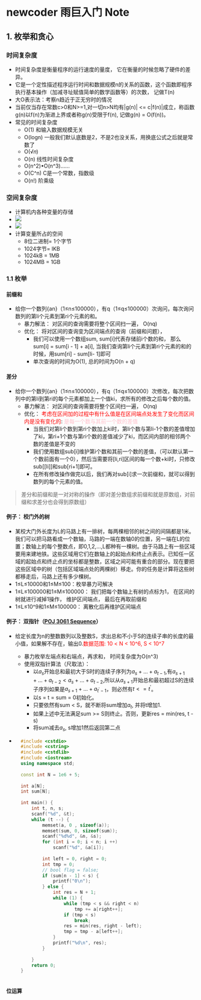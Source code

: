 # newcoder 雨巨入门 Note

## 1. 枚举和贪心

### 时间复杂度

- 时间复杂度是衡量程序的运行速度的量度， 它在衡量的时候忽略了硬件的差异。
- 它是一个定性描述程序运行时间和数据规模n的关系的函数，这个函数即程序执行基本操作（加减寻址赋值简单的数学函数等）的次数， 记做T(n)
- 大O表示法：考察n趋近于正无穷时的情况
- 当前仅当存在常数c>0和N>=1,对一切n>N均有|g(n)| <= c|f(n)|成立，称函数g(n)以f(n)为渐进上界或者称g(n)受限于f(n), 记做g(n) = O(f(n))。
- 常见的时间复杂度
    - O(1) 和输入数据规模无关
    - O(logn) 一般我们默认底数是2，不是2也没关系，用换底公式之后就是常数了
    - O(√𝑛)
    - O(n) 线性时间复杂度
    - O(n^2)•O(n^3)......
    - O(C^n) C是一个常数，指数级
    - O(n!) 阶乘级

### 空间复杂度

- 计算机内各种变量的存储
- ![](https://i.loli.net/2021/04/25/OAj9MW7XbBpUomx.png)
- ![](https://i.loli.net/2021/04/25/hiEYlU4AD9zj5QM.png)
- 计算变量所占的空间
    - 8位二进制= 1个字节
    - 1024字节= lKB
    - 1024kB = 1MB
    - 1024MB = 1GB

### 1.1 枚举

#### 前缀和

- 给你一个数列{an}（1≤n≤100000），有q（1≤q≤100000）次询问，每次询问数列的第li个元素到第ri个元素的和。
    - 暴力解法： 对区间的查询需要将整个区间扫一遍， O(nq)
    - 优化： 将对区间的查询变为区间端点的查询（前缀和问题）， 
        - 我们可以使用一个数组sum, sum[i]代表存储前i个数的和， 那么sum[i] = sum[i - 1] + a[i], 当我们查询第li个元素到第ri个元素的和的时候，用sum[ri] - sum[li- 1]即可
        - 单次查询的时间为O(1), 总的时间为O(n + q)

#### 差分

- 给你一个数列{an}（1≤n≤100000），有q（1≤q≤100000）次修改，每次把数列中的第li到第ri的每个元素都加上一个值ki，求所有的修改之后每个数的值。
    - 暴力解法： 对区间的查询需要将整个区间扫一遍， O(nq)
    - 优化： <font color='red'>考虑在区间加的过程中有什么值是在区间端点处发生了变化而区间内是没有变化的</font>: <font color='pink'>是每一个数与其前一个数的差值</font>
        - 当我们对第li个数到第ri个数加上ki时，第li个数与第li-1个数的差值增加了ki，第ri+1个数与第ri个数的差值减少了ki，而区间内部的相邻两个数的差值是不变的
        - 我们使用数组sub[i]维护第i个数和其前一个数的差值，（可以默认第一个数前面有一个0），然后当需要将[li,ri]区间的每一个数+ki时，只修改sub[[li]]和sub[ri+1]即可。
        - 在所有修改操作做完以后，我们再对sub[i]求一次前缀和，就可以得到数列的每个元素的值。

> 差分和前缀和是一对对称的操作（即对差分数组求前缀和就是原数组，对前缀和求差分也会得到原数组）

#### 例子： 校门外的树

- 某校大门外长度为L的马路上有一排树，每两棵相邻的树之间的间隔都是1米。我们可以把马路看成一个数轴，马路的一端在数轴0的位置，另一端在L的位置；数轴上的每个整数点，即0,1,2,...,L都种有一棵树。由于马路上有一些区域要用来建地铁。这些区域用它们在数轴上的起始点和终止点表示。已知任一区域的起始点和终止点的坐标都是整数，区域之间可能有重合的部分。现在要把这些区域中的树（包括区域端点处的两棵树）移走。你的任务是计算将这些树都移走后，马路上还有多少棵树。
- 1≤L≤10000和1≤M≤100：枚举暴力可解决
- 1≤L≤100000和1≤M≤100000： 我们把每个数轴上有树的点标为1， 在区间的树就进行减掉1操作， 维护区间端点， 最后在再取前缀和
- 1≤L≤10^9和1≤M≤100000： 离散化后再维护区间端点

#### 例子： 双指针（[POJ 3061 Sequence](http://poj.org/problem?id=3061)）

- 给定长度为n的整数数列以及整数S，求出总和不小于S的连续子串的长度的最小值，如果解不存在，输出0.<font color='red'>数据范围: 10 < N < 10^6, S < 10^7</font>

    - 暴力枚举左端点和右端点，再求和， 时间复杂度为O(n^3)
    - 使用双指针算法（尺取法）：
        - 以$a_{s}$开始总和最初大于S时的连续子序列为$a_s+...+a_{t-1}$,有$a_{s+1}+...+a_{t-2} < a_s+...+a_{t-2}$,所以从$a_{s+1}$开始总和最初超过S的连续子序列如果是$a_{s+1} + ...+ a_{t^{'} - 1}$，则必然有$t <= t^{'}$。
        - 以s = t = sum = 0初始化。
        - 只要依然有sum < S，就不断将sum增加$a_t$, 并将t增加1.
        - 如果上述中无法满足sum >= S则终止。否则，更新res = min(res, t - s)
        - 将sum减去$a_s$, s增加1然后返回第二点

- ```cpp
    #include <cstdio>
    #include <cstring>
    #include <cstdlib>
    #include <iostream>
    using namespace std;
    
    const int N = 1e6 + 5;
    
    int a[N];
    int sum[N];
    
    int main() {
        int t, n, s;
        scanf("%d", &t);
        while (t --) {
            memset(a, 0 , sizeof(a));
            memset(sum, 0, sizeof(sum));
            scanf("%d%d", &n, &s);
            for (int i = 0; i < n; i ++)
                scanf("%d", &a[i]);
    
            int left = 0, right = 0;
            int tmp = 0;
            // bool flag = false;
            if (sum[n - 1] < s) {
                printf("0\n");
            } else {
                int res = N + 1;
                while (1) {
                    while (tmp < s && right < n)
                        tmp += a[right++];
                    if (tmp < s) 
                        break;
                    res = min(res, right - left);
                    tmp = tmp - a[left++];
                }
                printf("%d\n", res);
            }
                
        }
        return 0;
    }
        
    ```

#### 位运算

